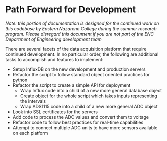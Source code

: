 # Path Forward for Development #

*Note: this portion of documentation is designed for the continued work on this codebase by Eastern Nazarene College during the summer research program. Please disregard this document if you are not part of the ENC Department of Engineering development team*

There are several facets of the data acquisition platform that require continued development. In no particular order, the following are additional tasks to accomplish and features to implement:

* Setup InfluxDB on the new development and production servers
* Refactor the script to follow standard object oriented practices for python
* Refactor the script to create a simple API for deployment
    * Wrap Influx code into a child of a new more general database object
    * Create object for the whole script which takes inputs representing the intervals
    * Wrap ADS1115 code into a child of a new more general ADC object
* Look into SSL certificates for the servers
* Add code to process the ADC values and convert them to voltage
* Refactor code to follow best practices for real-time capabilities
* Attempt to connect multiple ADC units to have more sensors available on each platform
